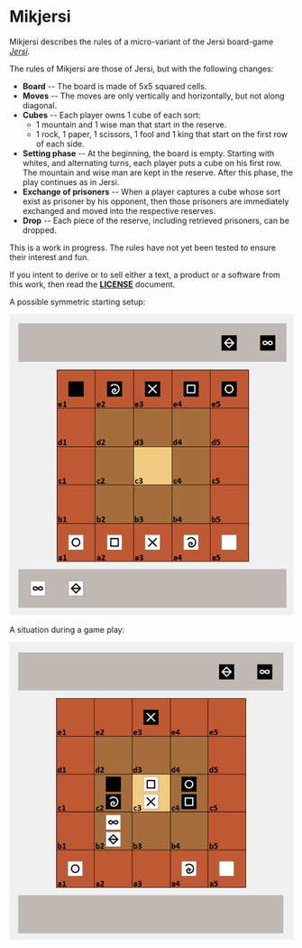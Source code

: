 # Mikjersi

Mikjersi describes the rules of a micro-variant of the Jersi board-game [*Jersi*](https://github.com/LucasBorboleta/jersi). 

The rules of Mikjersi are those of Jersi, but with the following changes:

- **Board** -- The board is made of 5x5 squared cells.
- **Moves** -- The moves are only vertically and horizontally, but not along diagonal.
- **Cubes** -- Each player owns 1 cube of each sort:
  - 1 mountain and 1 wise man that start in the reserve.
  - 1 rock, 1 paper, 1 scissors, 1 fool and 1 king that start on the first row of each side.
- **Setting phase** -- At the beginning, the board is empty. Starting with whites, and alternating turns, each player puts a cube on his first row. The mountain and wise man are kept in the reserve. After this phase, the play continues as in Jersi.
- **Exchange of prisoners** -- When a player captures a cube whose sort exist as prisoner by his opponent, then those prisoners are immediately exchanged and moved into the respective reserves.
- **Drop** -- Each piece of the reserve, including retrieved prisoners, can be dropped.

This is a work in progress. The rules have not yet been tested to ensure their interest and fun.

If you intent to derive or to sell either a text, a product or a software from this work, then read the [**LICENSE**](./docs/LICENSE.md) document. 

A possible symmetric starting setup:

![](./pictures/starting-positions.png)

A situation during a game play:

![](./pictures/random-positions.png)



